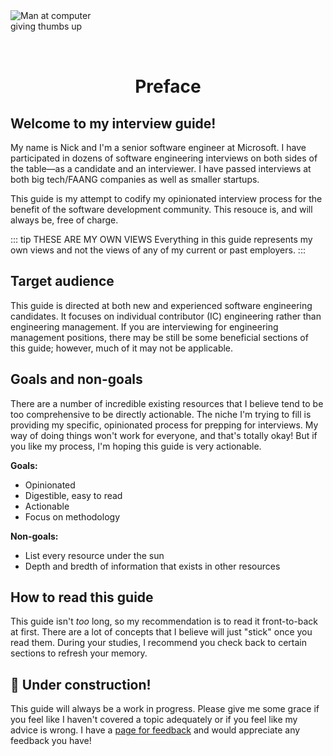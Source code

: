 <img style="margin: 0 auto; max-width:10rem; margin-bottom: 2rem" alt="Man at computer giving thumbs up" src="/preface.svg" />

<h1 style="text-align: center">Preface</h1>

## Welcome to my interview guide!

My name is Nick and I'm a senior software engineer at Microsoft. I have participated in dozens of software engineering interviews on both sides of the table&mdash;as a candidate and an interviewer. I have passed interviews at both big tech/FAANG companies as well as smaller startups.

This guide is my attempt to codify my opinionated interview process for the benefit of the software development community. This resouce is, and will always be, free of charge.

::: tip THESE ARE MY OWN VIEWS
Everything in this guide represents my own views and not the views of any of my current or past employers.
:::

## Target audience

This guide is directed at both new and experienced software engineering candidates. It focuses on individual contributor (IC) engineering rather than engineering management. If you are interviewing for engineering management positions, there may be still be some beneficial sections of this guide; however, much of it may not be applicable.

## Goals and non-goals

There are a number of incredible existing resources that I believe tend to be too comprehensive to be directly actionable. The niche I'm trying to fill is providing my specific, opinionated process for prepping for interviews. My way of doing things won't work for everyone, and that's totally okay! But if you like my process, I'm hoping this guide is very actionable.

**Goals:**

- Opinionated
- Digestible, easy to read
- Actionable
- Focus on methodology

**Non-goals:**

- List every resource under the sun
- Depth and bredth of information that exists in other resources

## How to read this guide

This guide isn't _too_ long, so my recommendation is to read it front-to-back at first. There are a lot of concepts that I believe will just "stick" once you read them. During your studies, I recommend you check back to certain sections to refresh your memory.

## 🚧 Under construction!

This guide will always be a work in progress. Please give me some grace if you feel like I haven't covered a topic adequately or if you feel like my advice is wrong. I have a [page for feedback](/feedback) and would appreciate any feedback you have!
